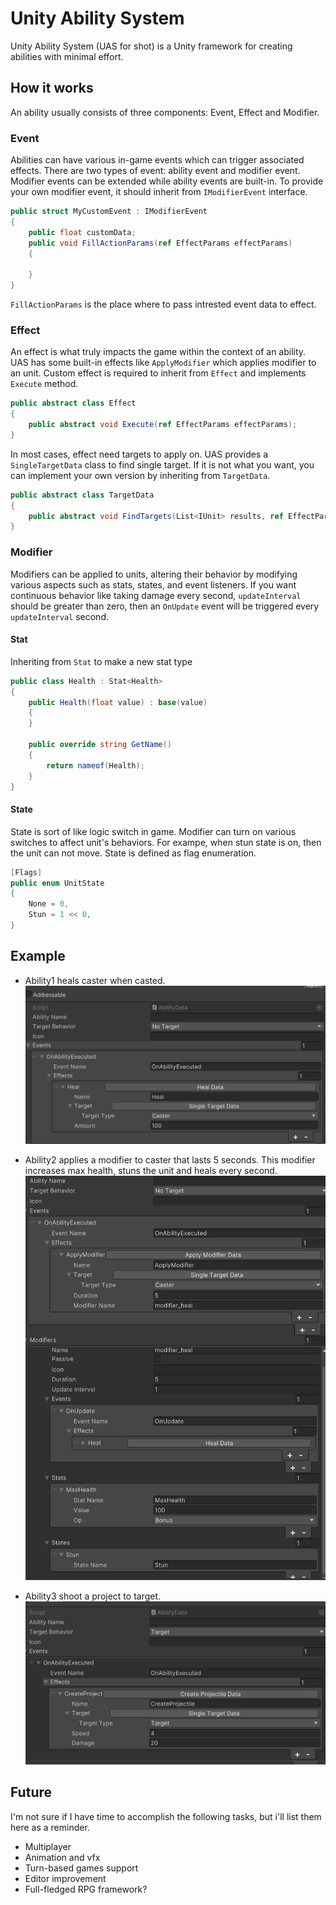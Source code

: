 # Unity Ability System

Unity Ability System (UAS for shot) is a Unity framework for creating abilities with minimal effort. 

## How it works
 An ability usually consists of three components: Event, Effect and Modifier.

### Event 
Abilities can have various in-game events which can trigger associated effects. There are two types of event: ability event and modifier event. Modifier events can be extended while ability events are built-in. To provide your own modifier event, it should inherit from ```IModifierEvent``` interface. 
```C#
public struct MyCustomEvent : IModifierEvent
{
    public float customData;   
    public void FillActionParams(ref EffectParams effectParams)
    {
        
    }
}
```
```FillActionParams``` is the place where to pass intrested event data to effect.

### Effect
An effect is what truly impacts the game within the context of an ability.  UAS has some built-in effects like ```ApplyModifier``` which applies modifier to an unit. Custom effect is required to inherit from ```Effect``` and implements ```Execute``` method.
```C#
public abstract class Effect
{
    public abstract void Execute(ref EffectParams effectParams);
}
``` 

In most cases, effect need targets to apply on.  UAS provides a ```SingleTargetData``` class to find single target. If it is not what you want, you can implement your own version by inheriting from ```TargetData```.
```C#
public abstract class TargetData
{
    public abstract void FindTargets(List<IUnit> results, ref EffectParams effectParams);
}
```

### Modifier
Modifiers can be applied to units, altering their behavior by modifying various aspects such as stats, states, and event listeners. If you want continuous behavior like taking damage every second, ```updateInterval``` should be greater than zero, then an ```OnUpdate``` event will be triggered every ```updateInterval``` second.
#### Stat
Inheriting from ```Stat``` to make a new stat type
```C#
public class Health : Stat<Health>
{
    public Health(float value) : base(value)
    {
    }

    public override string GetName()
    {
        return nameof(Health);
    }
}
```
#### State
State is sort of like logic switch in game. Modifier can turn on various switches to affect unit's behaviors. For exampe, when stun state is on, then the unit can not move. State is defined as flag enumeration.
```C#
[Flags]
public enum UnitState
{
    None = 0,
    Stun = 1 << 0,
}
```

## Example
* Ability1 heals caster when casted. 
![Ability1](./images/image-1.png)

* Ability2 applies a modifier to caster that lasts 5 seconds. This modifier increases max health, stuns the unit and heals every second.
![Abiltiy2](./images/image-2.png)

* Ability3 shoot a project to target.
![Ablity3](./images/image-3.png)

## Future
I'm not sure if I have time to accomplish the following tasks, but i'll list them here as a reminder.
* Multiplayer
* Animation and vfx
* Turn-based games support
* Editor improvement
* Full-fledged RPG framework?
